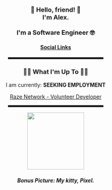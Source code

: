 <div align="center">  
  <h3>👋 Hello, friend! 👋<br>I'm Alex.<br><br>I'm a Software Engineer 🤓</h3>

  <h4> <a href="https://linktr.ee/biczak">Social Links</a> </h4>

  <hr width="50%" style="height:5px;">
  
  <h3>🧑‍💻 What I'm Up To 🧑‍💻</h3>
  <p>
    <p>I am currently: <b>SEEKING EMPLOYMENT</b></p>
    <a href="https://www.trackyserver.com/server/raze-network-roleplay-664471">Raze Network - Volunteer Developer</a><br>
  </p>
  
   <hr width="50%" style="height:5px;">
  
  <img src="https://i.imgur.com/i7FClpu.jpeg" width="150"></a><br><h5>Bonus Picture: My kitty, Pixel.
</div>
